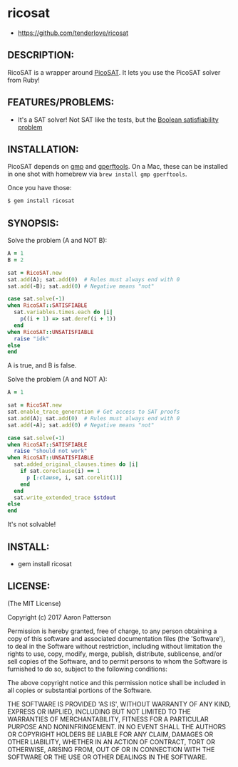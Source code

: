 # ricosat

* https://github.com/tenderlove/ricosat

## DESCRIPTION:

RicoSAT is a wrapper around [PicoSAT](http://fmv.jku.at/picosat/).  It lets
you use the PicoSAT solver from Ruby!

## FEATURES/PROBLEMS:

* It's a SAT solver!  Not SAT like the tests, but the [Boolean satisfiability problem](https://en.wikipedia.org/wiki/Boolean_satisfiability_problem)

## INSTALLATION:

PicoSAT depends on [gmp](https://gmplib.org) and
[gperftools](https://github.com/gperftools/gperftools). On a Mac, these can be
installed in one shot with homebrew via `brew install gmp gperftools`.

Once you have those:

``` ruby
$ gem install ricosat
```

## SYNOPSIS:

Solve the problem (A and NOT B):

```ruby
A = 1
B = 2

sat = RicoSAT.new
sat.add(A); sat.add(0)  # Rules must always end with 0
sat.add(-B); sat.add(0) # Negative means "not"

case sat.solve(-1)
when RicoSAT::SATISFIABLE
  sat.variables.times.each do |i|
    p((i + 1) => sat.deref(i + 1))
  end
when RicoSAT::UNSATISFIABLE
  raise "idk"
else
end
```

A is true, and B is false.

Solve the problem (A and NOT A):

```ruby
A = 1

sat = RicoSAT.new
sat.enable_trace_generation # Get access to SAT proofs
sat.add(A); sat.add(0)  # Rules must always end with 0
sat.add(-A); sat.add(0) # Negative means "not"

case sat.solve(-1)
when RicoSAT::SATISFIABLE
  raise "should not work"
when RicoSAT::UNSATISFIABLE
  sat.added_original_clauses.times do |i|
    if sat.coreclause(i) == 1
      p [:clause, i, sat.corelit(1)]
    end
  end
  sat.write_extended_trace $stdout
else
end
```

It's not solvable!

## INSTALL:

* gem install ricosat

## LICENSE:

(The MIT License)

Copyright (c) 2017 Aaron Patterson

Permission is hereby granted, free of charge, to any person obtaining
a copy of this software and associated documentation files (the
'Software'), to deal in the Software without restriction, including
without limitation the rights to use, copy, modify, merge, publish,
distribute, sublicense, and/or sell copies of the Software, and to
permit persons to whom the Software is furnished to do so, subject to
the following conditions:

The above copyright notice and this permission notice shall be
included in all copies or substantial portions of the Software.

THE SOFTWARE IS PROVIDED 'AS IS', WITHOUT WARRANTY OF ANY KIND,
EXPRESS OR IMPLIED, INCLUDING BUT NOT LIMITED TO THE WARRANTIES OF
MERCHANTABILITY, FITNESS FOR A PARTICULAR PURPOSE AND NONINFRINGEMENT.
IN NO EVENT SHALL THE AUTHORS OR COPYRIGHT HOLDERS BE LIABLE FOR ANY
CLAIM, DAMAGES OR OTHER LIABILITY, WHETHER IN AN ACTION OF CONTRACT,
TORT OR OTHERWISE, ARISING FROM, OUT OF OR IN CONNECTION WITH THE
SOFTWARE OR THE USE OR OTHER DEALINGS IN THE SOFTWARE.
